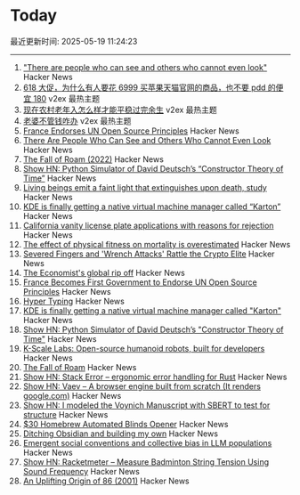 # Today

最近更新时间: 2025-05-19 11:24:23

--- 
1. ["There are people who can see and others who cannot even look"](https://worldhistory.substack.com/p/there-are-people-who-can-see-and) Hacker News
2. [618 大促，为什么有人要花 6999 买苹果天猫官网的商品，也不要 pdd 的便宜 180](https://www.v2ex.com/t/1132608) v2ex 最热主题
3. [现在农村老年入怎么样才能平稳过完余生](https://www.v2ex.com/t/1132607) v2ex 最热主题
4. [老婆不管钱咋办](https://www.v2ex.com/t/1132606) v2ex 最热主题
5. [France Endorses UN Open Source Principles](https://social.numerique.gouv.fr/@codegouvfr/114529954373492878) Hacker News
6. [There Are People Who Can See and Others Who Cannot Even Look](https://worldhistory.substack.com/p/there-are-people-who-can-see-and) Hacker News
7. [The Fall of Roam (2022)](https://every.to/superorganizers/the-fall-of-roam) Hacker News
8. [Show HN: Python Simulator of David Deutsch’s “Constructor Theory of Time”](https://github.com/gvelesandro/constructor-theory-simulator) Hacker News
9. [Living beings emit a faint light that extinguishes upon death, study](https://phys.org/news/2025-05-emit-faint-extinguishes-death.html) Hacker News
10. [KDE is finally getting a native virtual machine manager called “Karton”](https://www.neowin.net/news/kde-is-finally-getting-a-native-virtual-machine-manager-called-karton/) Hacker News
11. [California vanity license plate applications with reasons for rejection](https://github.com/veltman/ca-license-plates) Hacker News
12. [The effect of physical fitness on mortality is overestimated](https://www.uu.se/en/press/press-releases/2025/2025-05-15-the-effect-of-physical-fitness-on-mortality-is-overestimated) Hacker News
13. [Severed Fingers and 'Wrench Attacks' Rattle the Crypto Elite](https://www.wsj.com/finance/currencies/crypto-industry-robberies-attacks-32c2867a) Hacker News
14. [The Economist's global rip off](https://halcrawford.substack.com/p/the-economists-global-rip-off) Hacker News
15. [France Becomes First Government to Endorse UN Open Source Principles](https://social.numerique.gouv.fr/@codegouvfr/114529954373492878) Hacker News
16. [Hyper Typing](https://pscanf.com/s/341/) Hacker News
17. [KDE is finally getting a native virtual machine manager called "Karton"](https://www.neowin.net/news/kde-is-finally-getting-a-native-virtual-machine-manager-called-karton/) Hacker News
18. [Show HN: Python Simulator of David Deutsch’s "Constructor Theory of Time"](https://github.com/gvelesandro/constructor-theory-simulator) Hacker News
19. [K-Scale Labs: Open-source humanoid robots, built for developers](https://www.kscale.dev/) Hacker News
20. [The Fall of Roam](https://every.to/superorganizers/the-fall-of-roam) Hacker News
21. [Show HN: Stack Error – ergonomic error handling for Rust](https://github.com/gmcgoldr/stackerror) Hacker News
22. [Show HN: Vaev – A browser engine built from scratch (It renders google.com)](https://github.com/skift-org/vaev) Hacker News
23. [Show HN: I modeled the Voynich Manuscript with SBERT to test for structure](https://github.com/brianmg/voynich-nlp-analysis) Hacker News
24. [$30 Homebrew Automated Blinds Opener](https://sifter.org/~simon/journal/20240718.html) Hacker News
25. [Ditching Obsidian and building my own](https://amberwilliams.io/blogs/building-my-own-pkms) Hacker News
26. [Emergent social conventions and collective bias in LLM populations](https://www.science.org/doi/10.1126/sciadv.adu9368) Hacker News
27. [Show HN: Racketmeter – Measure Badminton String Tension Using Sound Frequency](https://www.racketmeter.com/) Hacker News
28. [An Uplifting Origin of 86 (2001)](https://muse.jhu.edu/article/2832) Hacker News
